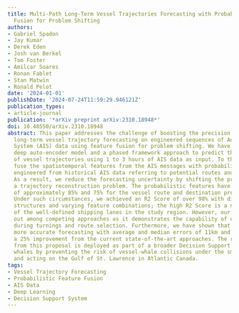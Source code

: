 ```yaml
---
title: Multi-Path Long-Term Vessel Trajectories Forecasting with Probabilistic Feature
  Fusion for Problem Shifting
authors:
- Gabriel Spadon
- Jay Kumar
- Derek Eden
- Josh van Berkel
- Tom Foster
- Amilcar Soares
- Ronan Fablet
- Stan Matwin
- Ronald Pelot
date: '2024-01-01'
publishDate: '2024-07-24T11:59:29.946121Z'
publication_types:
- article-journal
publication: '*arXiv preprint arXiv:2310.18948*'
doi: 10.48550/arXiv.2310.18948
abstract: This paper addresses the challenge of boosting the precision of multi-path
  long-term vessel trajectory forecasting on engineered sequences of Automatic Identification
  System (AIS) data using feature fusion for problem shifting. We have developed a
  deep auto-encoder model and a phased framework approach to predict the next 12 hours
  of vessel trajectories using 1 to 3 hours of AIS data as input. To this end, we
  fuse the spatiotemporal features from the AIS messages with probabilistic features
  engineered from historical AIS data referring to potential routes and destinations.
  As a result, we reduce the forecasting uncertainty by shifting the problem into
  a trajectory reconstruction problem. The probabilistic features have an F1-Score
  of approximately 85% and 75% for the vessel route and destination prediction, respectively.
  Under such circumstances, we achieved an R2 Score of over 98% with different layer
  structures and varying feature combinations; the high R2 Score is a natural outcome
  of the well-defined shipping lanes in the study region. However, our proposal stands
  out among competing approaches as it demonstrates the capability of complex decision-making
  during turnings and route selection. Furthermore, we have shown that our model achieves
  more accurate forecasting with average and median errors of 11km and 6km, respectively,
  a 25% improvement from the current state-of-the-art approaches. The resulting model
  from this proposal is deployed as part of a broader Decision Support System to safeguard
  whales by preventing the risk of vessel-whale collisions under the smartWhales initiative
  and acting on the Gulf of St. Lawrence in Atlantic Canada.
tags:
- Vessel Trajectory Forecasting
- Probabilistic Feature Fusion
- AIS Data
- Deep Learning
- Decision Support System
---
```

